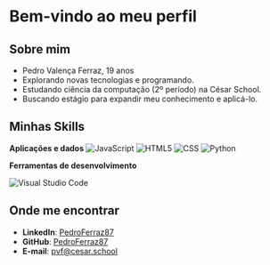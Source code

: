 # Bem-vindo ao meu perfil

## Sobre mim
- Pedro Valença Ferraz, 19 anos
- Explorando novas tecnologias e programando.
- Estudando ciência da computação (2º período) na César School.
- Buscando estágio para expandir meu conhecimento e aplicá-lo.

## Minhas Skills

**Aplicações e dados**
![JavaScript](https://img.shields.io/badge/-JavaScript-333333?style=flat&logo=javascript)
![HTML5](https://img.shields.io/badge/-HTML5-333333?style=flat&logo=HTML5)
![CSS](https://img.shields.io/badge/-CSS-333333?style=flat&logo=CSS3&logoColor=1572B6)
![Python](https://img.shields.io/badge/-Python-333333?style=flat&logo=Python)

**Ferramentas de desenvolvimento**

![Visual Studio Code](https://img.shields.io/badge/-Visual%20Studio%20Code-333333?style=flat&logo=visual-studio-code&logoColor=007ACC)

## Onde me encontrar

- **LinkedIn**: [PedroFerraz87](https://www.linkedin.com/in/pedro-valen%C3%A7a-ferraz/)
- **GitHub**: [PedroFerraz87](https://github.com/PedroFerraz87)
- **E-mail**: pvf@cesar.school
